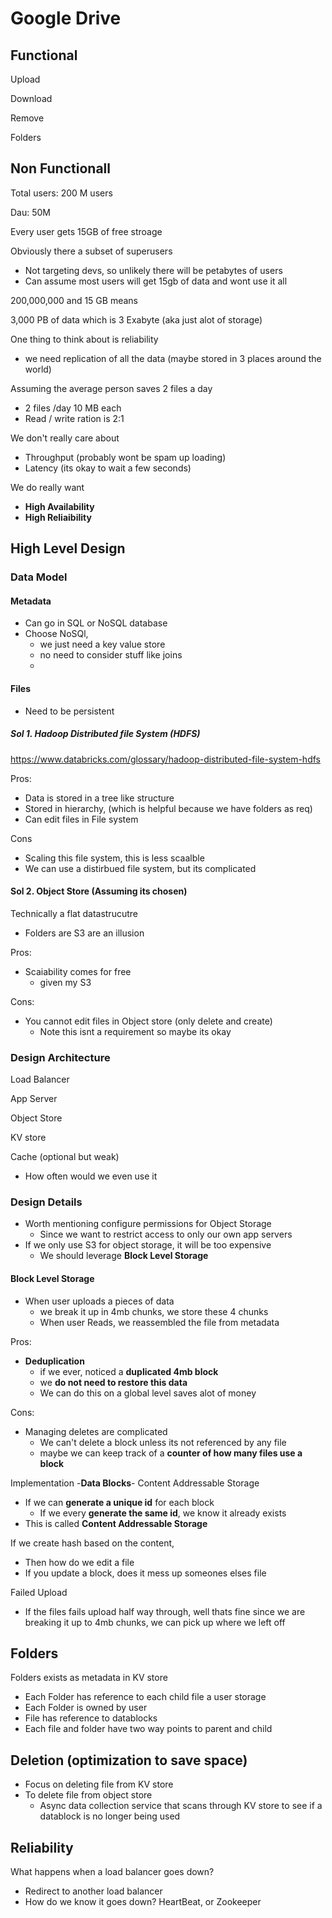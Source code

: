 # Google Drive

## Functional

Upload

Download

Remove

Folders

## Non Functionall

Total users: 200 M users

Dau: 50M

Every user gets 15GB of free stroage

Obviously there a subset of superusers

* Not targeting devs, so unlikely there will be  petabytes of users
* Can assume most users will get 15gb of data and wont use it all

200,000,000 and 15 GB means

3,000 PB of data which is 3 Exabyte (aka just alot of storage)

One thing to think about is reliability

* we need replication of all the data (maybe stored in 3 places around the world)

Assuming the average person saves 2 files a day

* 2 files /day 10 MB each
* Read / write ration is 2:1

We don't really care about

* Throughput (probably wont be spam up loading)
* Latency (its okay to wait a few seconds)

We do really want

* **High Availability**
* **High Reliaibility**

## High Level Design

### Data Model

#### Metadata

* Can go in SQL or NoSQL database
* Choose NoSQl,
  * we just need a key value store
  * no need to consider stuff like joins
  *

#### Files

* Need to be persistent

##### Sol 1. Hadoop Distributed file System (HDFS)

<https://www.databricks.com/glossary/hadoop-distributed-file-system-hdfs>

Pros:

* Data is stored in a tree like structure
* Stored in hierarchy, (which is helpful because we have folders as req)
* Can edit files in File system

Cons

* Scaling this file system, this is less scaalble
* We can use a distirbued file system, but its complicated

#### Sol 2. Object Store (Assuming its chosen)

Technically a flat datastrucutre

* Folders are S3 are an illusion

Pros:

* Scaiability comes for free
  * given my S3

Cons:

* You cannot edit files in Object store (only delete and create)
  * Note this isnt a requirement so maybe its okay

### Design Architecture

Load Balancer

App Server

Object Store

KV store

Cache (optional but weak)

* How often would we even use it

### Design Details

* Worth mentioning configure permissions for Object Storage
  * Since we want to restrict access to only our own app servers
* If we only use S3 for object storage, it will be too expensive
  * We should leverage **Block Level Storage**

#### Block Level Storage
  
* When user uploads a pieces of data
  * we break it up in 4mb chunks, we store these 4 chunks
  * When user Reads, we reassembled the file from metadata

Pros:

* **Deduplication**
  * if we ever, noticed a **duplicated 4mb block**
  * we **do not need to restore this data**
  * We can do this on a global level saves alot of money

Cons:

* Managing deletes are complicated
  * We can't delete a block unless its not referenced by any file
  * maybe we can keep track of a **counter of how many files use a block**

Implementation -**Data Blocks**-  Content Addressable Storage

* If we can **generate a unique id** for each block
  * If we every **generate the same id**, we know it already exists 
* This is called **Content Addressable Storage**

If we create hash based on the content,

* Then how do we edit a file
* If you update a block, does it mess up someones elses file

Failed Upload

* If the files fails upload half way through, well thats fine since we are breaking it up to 4mb chunks, we can pick up where we left off

## Folders

Folders exists as metadata in KV store

* Each Folder has reference to each child file a user storage
* Each Folder is owned by user
* File has reference to datablocks
* Each file and folder have two way points to parent and child

## Deletion (optimization to save space)

* Focus on deleting file from KV store
* To delete file from object store
  * Async data collection service that scans through KV store to see if a datablock is no longer being used


## Reliability

What happens when a load balancer goes down?

* Redirect to another load balancer
* How do we know it goes down? HeartBeat, or Zookeeper
